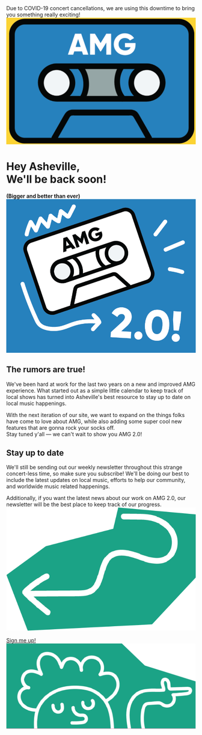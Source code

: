 <!doctype html>

<html lang="en">
<head>
  <meta charset="utf-8">

  <title>Asheville Music Guide</title>
  <meta name="description" content="Asheville Music Guide">
  <meta name="author" content="SitePoint">

  <link rel="stylesheet" type="text/css" href="css/prc.css">

</head>

<body>
	<div class="amg-banner background--red text--uppercase text--white text--bold">
		Due to COVID-19 concert cancellations, we are using this downtime to bring you something really exciting!
	</div>
	<div class="amg-section amg-section--main amg-section--back-text amg-section--image-left background--yellow padding-top--large padding-bottom--large amg-section--center">
		<div class="inner">
			<div class="amg-section__image">
				<img src="images/amg-tape.png"/>
			</div>
			<div class="amg-section__content">
				<h1>
					Hey Asheville,
					<br>
					We'll be back soon!
				</h1>
				<b>
					(Bigger and better than ever)
				</b>
			</div>
		</div>
	</div>
	<div class="amg-section amg-section--back-text amg-section--image-left background--blue amg-section--image-right text--white">
		<div class="inner">
			<div class="amg-section__image">
				<img src="images/amg-tape-2.0.png"/>
			</div>
			<div class="amg-section__content">
				<h2>
					The rumors are true!
				</h2>
				<p>
					We've been hard at work for the last two years on a new and improved AMG experience. What started out as a simple little calendar to keep track of local shows has turned into Asheville's best resource to stay up to date on local music happenings.
				</p>
				<p>
					With the next iteration of our site, we want to expand on the things folks have come to love about AMG, while also adding some super cool new features that are gonna rock your socks off.
					<br>
					Stay tuned y'all — we can't wait to show you AMG 2.0!
				</p>
			</div>
		</div>
	</div>
	<div class="amg-section amg-section--center background--green amg-section--text-center amg-section--center">
		<div class="amg-section__content">
			<h2>
				Stay up to date
			</h2>
			<p>
				<span>
					We'll still be sending out our weekly newsletter throughout this strange concert-less time, so make sure you subscribe! We'll be doing our best to include the latest updates on local music, efforts to help our community, and worldwide music related happenings.
				</span>
			</p>
			<p class="paragraph--sign-up-arrow">
				<span>
					Additionally, if you want the latest news about our work on AMG 2.0, our newsletter will be the best place to keep track of our progress.
				</span>
				<img src="images/arrow-left.png" class="sign-up-arrow"/>
			</p>
		</div>
		<div class="amg-section__cta">
			<a href="#" class="btn">
				Sign me up!
			</a>
		</div>
		<img src="images/point-right.png" class="sign-up-point"/>
	</div>		
</body>
</html>